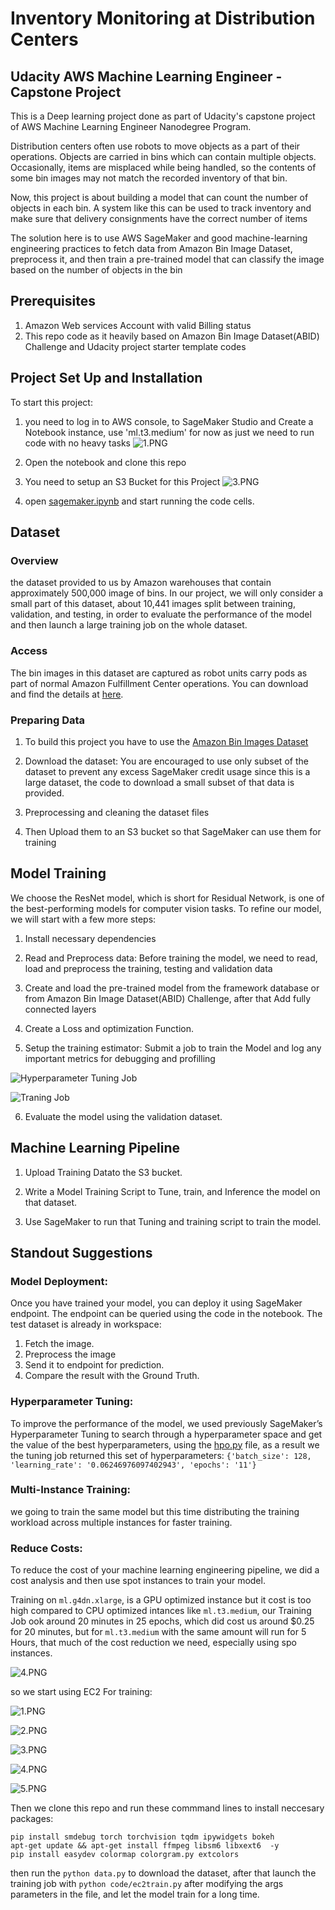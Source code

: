 # Inventory Monitoring at Distribution Centers

## Udacity AWS Machine Learning Engineer - Capstone Project
This is a Deep learning project done as part of Udacity's capstone project of AWS Machine Learning Engineer Nanodegree Program.

Distribution centers often use robots to move objects as a part of their operations. Objects are carried in bins which can contain multiple objects. Occasionally, items are misplaced while being handled, so the contents of some bin images may not match the recorded inventory of that bin.

Now, this project is about building a model that can count the number of objects in each bin. A system like this can be used to track inventory and make sure that delivery consignments have the correct number of items

The solution here is to use AWS SageMaker and good machine-learning engineering practices to fetch data from Amazon Bin Image Dataset, preprocess it, and then train a pre-trained model that can classify the image based on the number of objects in the bin

## Prerequisites
1. Amazon Web services Account with valid Billing status 
2. This repo code as it heavily based on Amazon Bin Image Dataset(ABID) Challenge and Udacity project starter template codes

## Project Set Up and Installation
To start this project:

1. you need to log in to AWS console, to SageMaker Studio and Create a Notebook instance, use 'ml.t3.medium' for now as just we need to run code with no heavy tasks
![1.PNG](/Screenshots/Training/0.PNG)

2. Open the notebook and clone this repo

3. You need to setup an S3 Bucket for this Project
![3.PNG](/Screenshots/Training/3.PNG)

4. open [sagemaker.ipynb](sagemaker.ipynb) and start running the code cells.

## Dataset

### Overview
the dataset provided to us by Amazon warehouses that contain approximately 500,000 image of bins. In our project, we will only consider a small part of this dataset, about 10,441 images split between training, validation, and testing, in order to evaluate the performance of the model and then launch a large training job on the whole dataset.

### Access
The bin images in this dataset are captured as robot units carry pods as part of normal Amazon Fulfillment Center operations. You can download and find the details at [here](https://registry.opendata.aws/amazon-bin-imagery/).

### Preparing Data
1. To build this project you have to use the [Amazon Bin Images Dataset](https://registry.opendata.aws/amazon-bin-imagery/)

2. Download the dataset: You are encouraged to use only subset of the dataset to prevent any excess SageMaker credit usage since this is a large dataset, the code to download a small subset of that data is provided.

3. Preprocessing and cleaning the dataset files

4. Then Upload them to an S3 bucket so that SageMaker can use them for training

## Model Training
We choose the ResNet model, which is short for Residual Network, is one of the best-performing models for computer vision tasks. To refine our model, we will start with a few more steps:

1. Install necessary dependencies

2. Read and Preprocess data: Before training the model, we need to read, load and preprocess the training, testing and validation data

3. Create and load the pre-trained model from the framework database or from Amazon Bin Image Dataset(ABID) Challenge, after that Add fully connected layers

4. Create a Loss and optimization Function.

5. Setup the training estimator: Submit a job to train the Model and log any important metrics for debugging and profilling 

![Hyperparameter Tuning Job](/Screenshots/Training/1.PNG)  

![Traning Job](/Screenshots/Training/2.PNG) 

6. Evaluate the model using the validation dataset.  


## Machine Learning Pipeline
1. Upload Training Datato the S3 bucket.

2. Write a Model Training Script to Tune, train, and Inference the model on that dataset.

3. Use SageMaker to run that Tuning and training script to train the model.


## Standout Suggestions

### Model Deployment:
Once you have trained your model, you can deploy it using SageMaker endpoint. The endpoint can be queried using the code in the notebook. The test dataset is already in workspace:

1. Fetch the image.
2. Preprocess the image
3. Send it to endpoint for prediction.
4. Compare the result with the Ground Truth.

### Hyperparameter Tuning: 
To improve the performance of the model, we used previously SageMaker’s Hyperparameter Tuning to search through a hyperparameter space and get the value of the best hyperparameters, using the [hpo.py](code/hpo.py) file, as a result we the tuning job returned this set of hyperparameters:
``{'batch_size': 128, 'learning_rate': '0.06246976097402943', 'epochs': '11'}``

### Multi-Instance Training: 
we going to train the same model but this time distributing the training workload across multiple instances for faster training.

### Reduce Costs: 

To reduce the cost of your machine learning engineering pipeline, we did a cost analysis and then use spot instances to train your model.

Training on ``ml.g4dn.xlarge``, is a GPU optimized instance but it cost is too high compared to CPU optimized intances like ``ml.t3.medium``, our Training Job ook around 20 minutes in 25 epochs, which did cost us around $0.25 for 20 minutes, but for ``ml.t3.medium`` with the same amount will run for 5 Hours, that much of the cost reduction we need, especially using spo instances.   

![4.PNG](/Screenshots/Training/4.PNG)  

so we start using EC2 For training:

![1.PNG](/Screenshots/ec2/1.PNG)  

![2.PNG](/Screenshots/ec2/2.jpg)  

![3.PNG](/Screenshots/ec2/3.PNG)  

![4.PNG](/Screenshots/ec2/4.PNG)  

![5.PNG](/Screenshots/ec2/5.PNG)  

Then we clone this repo and run these commmand lines to install neccesary packages:

```
pip install smdebug torch torchvision tqdm ipywidgets bokeh
apt-get update && apt-get install ffmpeg libsm6 libxext6  -y
pip install easydev colormap colorgram.py extcolors
```
then run the ``python data.py`` to download the dataset, after that launch the training job with ``python code/ec2train.py`` after modifying the args parameters in the file, and let the model train for a long time.